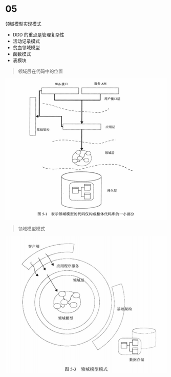 # 05

领域模型实现模式

- DDD 的重点是管理复杂性
- 活动记录模式
- 贫血领域模型
- 函数模式
- 表模块

> 领域层在代码中的位置

![ddd-05-01.png](./images/ddd-05-01.png)

> 领域模型模式

![ddd-05-02.png](./images/ddd-05-02.png)
